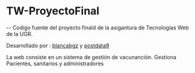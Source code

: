 # TW-ProyectoFinal
--
Codigo fuente del proyecto finald de la asigantura de Tecnologías Web de la UGR.

Desarrollado por : [blancabgz](https://github.com/blancabgz) y [postdata9](https://github.com/postdata9)

La web consiste en un sistema de gestión de vacunanción.
Gestiona Pacientes, sanitarios y administradores
